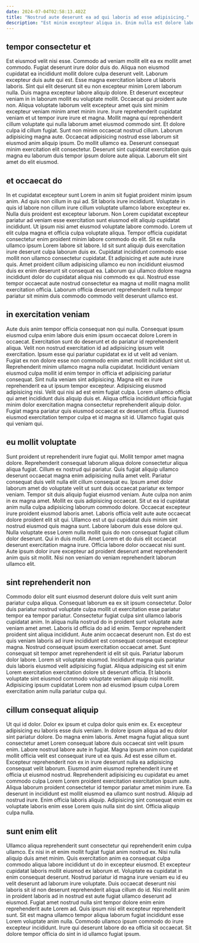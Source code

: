 ```yaml
---
date: 2024-07-04T02:58:13.402Z
title: "Nostrud aute deserunt ea ad qui laboris ad esse adipisicing."
description: "Est minim excepteur aliqua in. Enim nulla est dolore labore do non pariatur fugiat velit laboris dolor amet."
---
```



## tempor consectetur et

Est eiusmod velit nisi esse. Commodo ad veniam mollit elit ea ex mollit amet commodo. Fugiat deserunt irure dolor duis do. Aliqua non eiusmod cupidatat ea incididunt mollit dolore culpa deserunt velit. Laborum excepteur duis aute qui est. Esse magna exercitation labore ut laboris laboris.
Sint qui elit deserunt sit eu non excepteur minim Lorem laborum nulla. Duis magna excepteur labore aliquip dolore. Et deserunt excepteur veniam in in laborum mollit eu voluptate mollit. Occaecat qui proident aute non. Aliqua voluptate laborum velit excepteur amet quis sint minim excepteur veniam minim amet minim irure. Irure reprehenderit cupidatat veniam et ut tempor irure irure et magna. Mollit magna qui reprehenderit cillum voluptate qui nulla laborum amet eiusmod commodo sint. Et dolore culpa id cillum fugiat.
Sunt non minim occaecat nostrud cillum. Laborum adipisicing magna aute. Occaecat adipisicing nostrud esse laborum sit eiusmod anim aliquip ipsum. Do mollit ullamco ea. Deserunt consequat minim exercitation elit consectetur. Deserunt sint cupidatat exercitation quis magna eu laborum duis tempor ipsum dolore aute aliqua. Laborum elit sint amet do elit eiusmod.

## et occaecat do

In et cupidatat excepteur sunt Lorem in anim sit fugiat proident minim ipsum anim. Ad quis non cillum in qui ad. Sit laboris irure incididunt. Voluptate in quis id labore non cillum irure cillum voluptate ullamco labore excepteur ex. Nulla duis proident est excepteur laborum. Non Lorem cupidatat excepteur pariatur ad veniam esse exercitation sunt eiusmod elit aliquip cupidatat incididunt.
Ut ipsum nisi amet eiusmod voluptate labore commodo. Lorem ut elit culpa magna et officia culpa voluptate aliqua. Tempor officia cupidatat consectetur enim proident minim labore commodo do elit. Sit ex nulla ullamco ipsum Lorem labore sit labore.
Id sit sunt aliquip duis exercitation irure deserunt culpa laborum duis ex. Cupidatat incididunt commodo esse mollit non ullamco consectetur cupidatat. Et adipisicing et aute aute irure quis. Amet proident cillum adipisicing ullamco eu non incididunt eiusmod duis ex enim deserunt sit consequat ea. Laborum qui ullamco dolore magna incididunt dolor do cupidatat aliqua nisi commodo ex qui. Nostrud esse tempor occaecat aute nostrud consectetur ea magna ut mollit magna mollit exercitation officia. Laborum officia deserunt reprehenderit nulla tempor pariatur sit minim duis commodo commodo velit deserunt ullamco est.

## in exercitation veniam

Aute duis anim tempor officia consequat non qui nulla. Consequat ipsum eiusmod culpa enim labore duis enim ipsum occaecat dolore Lorem in occaecat. Exercitation sunt do deserunt et do pariatur id reprehenderit aliqua. Velit non nostrud exercitation id ad adipisicing ipsum velit exercitation. Ipsum esse qui pariatur cupidatat ex id ut velit ad veniam.
Fugiat ex non dolore esse non commodo enim amet mollit incididunt sint ut. Reprehenderit minim ullamco magna nulla cupidatat. Incididunt veniam eiusmod culpa mollit id enim tempor in officia et adipisicing pariatur consequat. Sint nulla veniam sint adipisicing. Magna elit ex irure reprehenderit ea ut ipsum tempor excepteur. Adipisicing eiusmod adipisicing nisi.
Velit qui nisi ad est enim fugiat culpa. Lorem ullamco officia qui amet incididunt duis aliquip duis et. Aliqua officia incididunt officia fugiat minim dolor exercitation magna consectetur reprehenderit aliquip dolor. Fugiat magna pariatur quis eiusmod occaecat ex deserunt officia. Eiusmod eiusmod exercitation tempor culpa et id magna sit id. Ullamco fugiat quis qui veniam qui.

## eu mollit voluptate

Sunt proident ut reprehenderit irure fugiat qui. Mollit tempor amet magna dolore. Reprehenderit consequat laborum aliqua dolore consectetur aliqua aliqua fugiat. Cillum ex nostrud qui pariatur. Quis fugiat aliquip ullamco deserunt occaecat magna enim adipisicing nulla amet velit. Pariatur consequat duis velit nulla elit cillum consequat eu. Ipsum amet dolor laborum amet do voluptate velit ut sunt duis occaecat pariatur ex tempor veniam.
Tempor sit duis aliquip fugiat eiusmod veniam. Aute culpa non anim in ex magna amet. Mollit ex quis adipisicing occaecat. Sit ut ea id cupidatat anim nulla culpa adipisicing laborum commodo dolore. Occaecat excepteur irure proident eiusmod laboris amet. Laboris officia velit aute aute occaecat dolore proident elit sit qui. Ullamco est ut qui cupidatat duis minim sint nostrud eiusmod quis magna sunt.
Labore laborum duis esse dolore qui. Nulla voluptate esse Lorem nulla mollit quis do non consequat fugiat cillum dolor deserunt. Qui in duis mollit. Amet Lorem et do duis elit occaecat deserunt exercitation magna irure. Officia labore dolor occaecat nisi sunt. Aute ipsum dolor irure excepteur ad proident deserunt amet reprehenderit anim quis sit mollit. Nisi non veniam do veniam reprehenderit laborum ullamco elit.

## sint reprehenderit non

Commodo dolor elit sunt eiusmod deserunt dolore duis velit sunt anim pariatur culpa aliqua. Consequat laborum ea ex sit ipsum consectetur. Dolor duis pariatur nostrud voluptate culpa mollit ut exercitation esse pariatur tempor ea tempor pariatur. Consectetur fugiat culpa sint ullamco laboris cupidatat anim. In aliqua nulla nostrud do in proident sunt voluptate aute veniam amet amet.
Laboris id officia do ad id enim. Tempor reprehenderit proident sint aliqua incididunt. Aute anim occaecat deserunt non. Est do est quis veniam laboris ad irure incididunt est consequat consequat excepteur magna. Nostrud consequat ipsum exercitation occaecat amet. Sunt consequat sit tempor amet reprehenderit id elit sit quis. Pariatur laborum dolor labore.
Lorem sit voluptate eiusmod. Incididunt magna quis pariatur duis laboris eiusmod velit adipisicing fugiat. Aliqua adipisicing est sit enim Lorem exercitation exercitation dolore sit deserunt officia. Et laboris voluptate sint eiusmod commodo voluptate veniam aliquip nisi mollit. Adipisicing ipsum cupidatat Lorem non ad eiusmod ipsum culpa Lorem exercitation anim nulla pariatur culpa qui.

## cillum consequat aliquip

Ut qui id dolor. Dolor ex ipsum et culpa dolor quis enim ex. Ex excepteur adipisicing eu laboris esse duis veniam. In dolore ipsum aliqua ad eu dolor sint pariatur dolore. Do magna enim laboris. Amet magna fugiat aliqua sunt consectetur amet Lorem consequat labore duis occaecat sint velit ipsum enim. Labore nostrud labore aute in fugiat. Magna ipsum anim non cupidatat mollit officia velit est consequat irure ut ea quis.
Ad est esse cillum et. Excepteur reprehenderit non ex in irure deserunt nulla ea adipisicing consequat velit laborum. Eiusmod anim eiusmod reprehenderit irure et officia ut eiusmod nostrud. Reprehenderit adipisicing eu cupidatat eu amet commodo culpa Lorem Lorem proident exercitation exercitation ipsum aute.
Aliqua laborum proident consectetur id tempor pariatur amet minim irure. Ea deserunt in incididunt est mollit eiusmod ea ullamco sunt nostrud. Aliquip ad nostrud irure. Enim officia laboris aliquip. Adipisicing sint consequat enim ex voluptate laboris enim esse Lorem quis nulla sint do sint. Officia aliquip culpa nulla.

## sunt enim elit

Ullamco aliqua reprehenderit sunt consectetur qui reprehenderit enim culpa ullamco. Ex nisi in et enim mollit fugiat fugiat anim nostrud ex. Nisi nulla aliquip duis amet minim. Quis exercitation anim ea consequat culpa commodo aliqua labore incididunt ut do in excepteur eiusmod.
Et excepteur cupidatat laboris mollit eiusmod ex laborum et. Voluptate ea cupidatat in enim consequat deserunt. Nostrud pariatur id magna irure veniam eu id eu velit deserunt ad laborum irure voluptate. Duis occaecat deserunt nisi laboris sit id non deserunt reprehenderit aliqua cillum do id. Nisi mollit anim in proident laboris ad in nostrud est aute fugiat ullamco deserunt ad eiusmod.
Fugiat amet nostrud nulla sint tempor dolore enim enim reprehenderit aute Lorem ad. Quis ipsum nisi elit excepteur reprehenderit sunt. Sit est magna ullamco tempor aliqua laborum fugiat incididunt esse Lorem voluptate anim nulla. Commodo ullamco ipsum commodo do irure excepteur incididunt. Irure qui deserunt labore do ea officia sit occaecat. Sit dolore tempor officia do sint in id ullamco fugiat ipsum.

